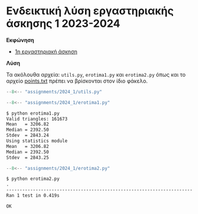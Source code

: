 # Ενδεικτική λύση εργαστηριακής άσκησης 1 2023-2024 

**Εκφώνηση**

* [1η εργαστηριακή άσκηση](./projects/2024_agp_assignment1.pdf)

**Λύση**

Τα ακόλουθα αρχεία: ```utils.py```, ```erotima1.py``` και ```erotima2.py``` όπως και το αρχείο [points.txt](assignments/2024_1/points.txt) πρέπει να βρίσκονται στον ίδιο φάκελο.

```{.py title="utils.py" linenums="1"}
--8<-- "assignments/2024_1/utils.py"
```


```{.py title="erotima1.py" linenums="1"}
--8<-- "assignments/2024_1/erotima1.py"
```


```cmd
$ python erotima1.py
Valid triangles: 161673
Mean   = 3206.82
Median = 2392.50
Stdev  = 2843.24
Using statistics module
Mean   = 3206.82
Median = 2392.50
Stdev  = 2843.25
```


```{.py title="erotima2.py" linenums="1"}
--8<-- "assignments/2024_1/erotima2.py"
```

```cmd
$ python erotima2.py
.
----------------------------------------------------------------------
Ran 1 test in 0.419s

OK
```
